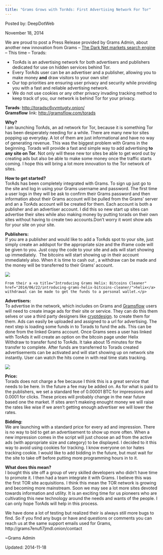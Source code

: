 ```yaml
---
title: "Grams Grows with TorAds: First Advertising Network For Tor"
---
```


Posted by: DeepDotWeb

<span>November 18, 2014</span>

<p>We are proud to post a Press Release provided by Grams Admin, about another new innovation from Grams &#8211; <a href="https://g-i-r.github.io/deepdotweb/2014/04/08/grams-darknetmarkets-search-engine/">The Dark Net markets search engine</a> &#8211; This time &#8211; Torads:</p>
<ul>
<li>TorAds is an advertising network for both advertisers and publishers dedicated for use on hidden services behind Tor.</li>
<li>Every TorAds user can be an advertiser and a publisher, allowing you to make money <strong>and</strong> draw visitors to your own site!</li>
<li>Our top priorities are ensuring user privacy and security while providing you with a fast and reliable advertising network.</li>
<li>We do not use cookies or any other privacy invading tracking method to keep track of you, our network is behind Tor for your privacy.</li>
</ul>
<p><strong>Torads</strong>: <a href="http://toradsc6vvmtugty.onion/" target="_blank">http://toradsc6vvmtugty.onion/</a><br/>
<strong>Gramsflow</strong> link: <a href="http://gramsflow.com/torads" target="_blank">http://gramsflow.com/torads</a></p>
<p><strong> Why?</strong><br/>
    I am launching TorAds, an ad network for Tor, because it is something Tor has been desperately needing for a while. There are many new tor sites popping up everyday. A lot of them are just informational and have no way of generating revenue. This was the biggest problem with Grams in the beginning. Torads will provide a fast and simple way to add advertising <strong>to any site on Tor</strong>. Not only will these new tor sites be able to get word out by creating ads but also be able to make some money once the traffic starts coming. I hope this will bring a lot more innovation to the Tor network of sites.</p>
<p><strong> How to get started?</strong><br/>
    TorAds has been completely integrated with Grams. To sign up just go to the site and log in using your Grams username and password. The first time a user logs in they will be ask to confirm their Grams password and then information about their Grams account will be pulled from the Grams&#8217; server and an a TorAds account will be created for them. Each account is both a publisher and an advertiser account. I did this so new start up sites can advertise their sites while also making money by putting torads on their own sites without having to create two accounts.Don&#8217;t worry it wont show ads for your site on your site.</p>
<p><strong> Publishers:</strong><br/>
    If you are a publisher and would like to add a TorAds spot to your site, just simply create an addspot for the appropriate size and the iframe code will be given to you. Just copy the code to your site and ads will start showing up immediately.  The bitcoins will start showing up in their account immediately also. When it is time to cash out , a withdraw can be made and the money will be transferred to their Grams&#8217; account.</p>
<img src="https://G-I-R.github.io/deepdotweb/imgs/2014/11/pdmaz.jpg" />

    From their a <a title="Introducing Grams Helix: Bitcoins Cleaner" href="2014/06/22/introducing-grams-helix-bitcoins-cleaner/">helix</a> withdrawal can be made to get the funds to a personal wallet.</p>
<p><strong> Advertisers:</strong><br/>
    To advertise in the network, which includes on Grams and <a title="Grams Flow: Easy access to Hidden Sites" href="2014/06/07/grams-flow-easy-access-hidden-sites/">Gramsflow</a> users will need to create image ads for their site or service. They can do this them selves or use a third party designers like <a title="Introducing Crypt Design: DarkNet Design Services!" href="2014/06/04/introducing-crypt-design-darknet-design-services/">cryptdesign</a>. to create them for them. Ads can easily be uploaded and assigned to a url for advertising. The next step is loading some funds in to Torads to fund the ads. This can be done from the linked Grams account. Once Grams sees a user has linked with TorAds it will create an option on the bitcoin page under Helix Withdraw to transfer fund to TorAds. It take about 15 minutes for the transfer to complete. After funds are transferred to Torads created advertisements can be activated and will start showing up on network site instantly. User can watch the hits come in with real time stats tracking.</p>
<img src="https://G-I-R.github.io/deepdotweb/imgs/2014/11/advertisers.png" />

<p><strong> Price:</strong><br/>
    Torads does not charge a fee because I think this is a great service that needs to be here. In the future a fee may be added on. As for what is paid to the publishers, we set a standard fee of 0.00001 BTC for impressions and 0.0001 for clicks. These prices will probably change in the near future based one the market. If sites aren&#8217;t makeing enought money we will raise the rates like wise if we aren&#8217;t getting enough advertiser we will lower the rates.</p>
<p><strong> Bidding:</strong><br/>
    We are launching with a standard price for every ad and impression. There is no way to bid to get an advertisement to show up more often. When a new impression comes in the script will just choose an ad from the active ads (with appropriate size and category) to be displayed. I decided to it this way to avoid using cookies for tracking. I know everyone on tor hates tracking cookie. I would like to add bidding in the future, but must wait for the site to take off before putting more programming hours in to it.</p>
<p><strong> What does this mean?</strong><br/>
    I bought this site off a group of very skilled developers who didn&#8217;t have time to promote it. I then had a team integrate it with Grams. I believe this was the first TOR site acquisitions. I think this mean the TOR network is growing and becoming more mainstream. Soon we may see a lot more sites devoted towards information and utility. It is an exciting time for us pioneers who are cultivating this new technology around the needs and wants of the people. I can only hope TorAds will help in this process.</p>
<p>We have done a lot of testing but realized their is always still more bugs to find. So if you find any bugs or have and questions or comments you can reach us at the same support emails used for Grams,<br/>
    http://grams7enufi7jmdl.onion/<wbr/>contact</p>
<p>~Grams Admin</p>

Updated: 2014-11-18
    
